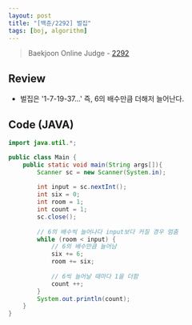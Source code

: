 ```yaml
---
layout: post
title: "[백준/2292] 벌집"
tags: [boj, algorithm]
---
```

> Baekjoon Online Judge - [2292](https://www.acmicpc.net/problem/2292)

## Review
* 벌집은 '1-7-19-37...' 즉, 6의 배수만큼 더해저 늘어난다.

## Code (JAVA)
```java
import java.util.*;

public class Main {
	public static void main(String args[]){
		Scanner sc = new Scanner(System.in);
		
		int input = sc.nextInt();
		int six = 0;
		int room = 1;
		int count = 1;
		sc.close();
		
		// 6의 배수씩 늘어나다 input보다 커질 경우 멈춤
		while (room < input) {
			// 6의 배수만큼 늘어남
			six += 6;
			room += six;
			
			// 6씩 늘어날 때마다 1을 더함
			count ++;	
		}
		System.out.println(count);
	}
}
```